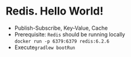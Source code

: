 # Redis. Hello World!
* Publish-Subscribe, Key-Value, Cache
* Prerequisite: `Redis` should be running locally \
    `docker run -p 6379:6379 redis:6.2.6`
* Execute`gradlew bootRun`
